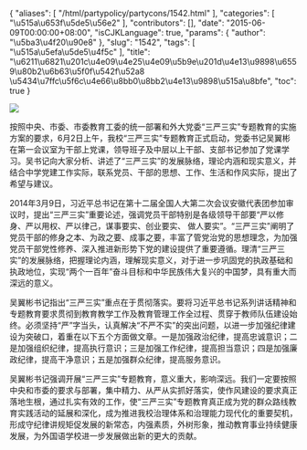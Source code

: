 {
    "aliases": [
        "/html/partypolicy/partycons/1542.html"
    ],
    "categories": [
        "\u515a\u653f\u5de5\u56e2"
    ],
    "contributors": [],
    "date": "2015-06-09T00:00:00+08:00",
    "isCJKLanguage": true,
    "params": {
        "author": "\u5ba3\u4f20\u90e8"
    },
    "slug": "1542",
    "tags": [
        "\u515a\u5efa\u5de5\u4f5c"
    ],
    "title": "\u6211\u6821\u201c\u4e09\u4e25\u4e09\u5b9e\u201d\u4e13\u9898\u6559\u80b2\u6b63\u5f0f\u542f\u52a8 \u5434\u7ffc\u5f6c\u4e66\u8bb0\u8bb2\u4e13\u9898\u515a\u8bfe",
    "toc": true
}

![](https://cdn.tfls.online/mirror/full/2bb2b79edf30275d8b35dfa0ad922014babfaddb.jpg)  






  






按照中央、市委、市委教育工委的统一部署和外大党委“三严三实”专题教育的实施方案的要求，6月2日上午，我校“三严三实”专题教育正式启动，党委书记吴翼彬在第一会议室为干部上党课，领导班子及中层以上干部、支部书记参加了党课学习。吴书记向大家分析、讲述了“三严三实”的发展脉络，理论内涵和现实意义，并结合中学党建工作实际，联系党员、干部的思想、工作、生活和作风实际，提出了希望与建议。




2014年3月9日，习近平总书记在第十二届全国人大第二次会议安徽代表团参加审议时，提出“三严三实”重要论述，强调党员干部特别是各级领导干部要“严以修身、严以用权、严以律己，谋事要实、创业要实、
做人要实”。“三严三实”阐明了党员干部的修身之本、为政之要、成事之要，丰富了管党治党的思想理念，为加强党员干部党性修养、深入推进新形势下党的建设提供了重要遵循。理清“三严三实”的发展脉络，把握理论内涵，理解现实意义，对于进一步巩固党的执政基础和执政地位，实现“两个一百年”奋斗目标和中华民族伟大复兴的中国梦，具有重大而深远的意义。




吴翼彬书记指出“三严三实”重点在于贯彻落实。要将习近平总书记系列讲话精神和专题教育要求贯彻到教育教学工作及教育管理工作全过程、贯穿于教师队伍建设始终。必须坚持“严”字当头，认真解决“不严不实”的突出问题，以进一步加强纪律建设为突破口，着重在以下五个方面做文章。一是加强政治纪律，提高忠诚意识；二是加强组织纪律，提高执行意识；三是加强工作纪律，提高担当意识；四是加强廉政纪律，提高干净意识；五是加强群众纪律，提高服务意识。




吴翼彬书记强调开展“三严三实”专题教育，意义重大，影响深远。我们一定要按照中央和市委的要求与部署，集中精力、从严从实抓好落实，使作风建设的要求真正落地生根，通过扎实有效的工作，使“三严三实”专题教育真正成为党的群众路线教育实践活动的延展和深化，成为推进我校治理体系和治理能力现代化的重要契机，形成守纪律讲规矩促发展的新常态，内强素质，外树形象，推动教育事业持续健康发展，为外国语学校进一步发展做出新的更大的贡献。


